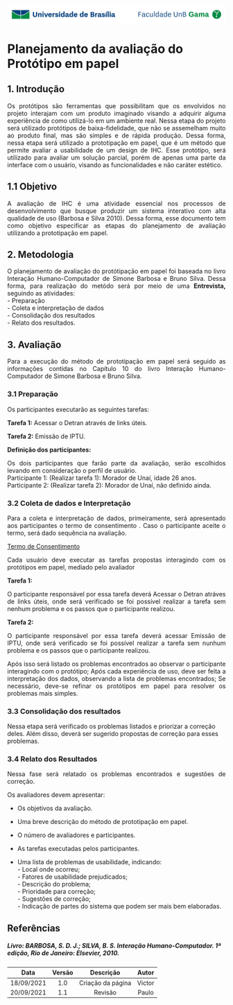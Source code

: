 ![UnB](../../img/unb.jpg)

# Planejamento da avaliação do Protótipo em papel

## 1. Introdução
<p align = "justify">
Os protótipos são ferramentas que possibilitam que os envolvidos no projeto interajam com um produto imaginado visando a adquirir alguma experiência de como utilizá-lo em um ambiente real. Nessa etapa do projeto será utilizado protótipos de baixa-fidelidade, que não se assemelham muito ao produto final, mas são simples e de rápida produção. Dessa forma, nessa etapa será utilizado a prototipação em papel, que é um método que permite avaliar a usabilidade de um design de IHC. Esse protótipo, será utilizado para avaliar um solução parcial, porém de apenas uma parte da interface com o usuário, visando as funcionalidades e não caráter estético.
</p>

## 1.1 Objetivo
<p align = "justify">
A avaliação de IHC é uma atividade essencial nos processos de desenvolvimento que busque produzir um sistema interativo com alta qualidade de uso (Barbosa e Silva 2010). Dessa forma, esse documento tem como objetivo especificar as etapas do planejamento de avaliação utilizando a prototipação em papel.
</p>

## 2. Metodologia
<p align = "justify">O planejamento de avaliação do protótipação em papel foi baseada no  livro Interação Humano-Computador de Simone Barbosa e Bruno Silva. Dessa forma, para realização do metódo será por meio de uma <b>Entrevista,</b> seguindo as atividades: <br> - Preparação <br> - Coleta e interpretação de dados <br> - Consolidação dos resultados <br> - Relato dos resultados.</p>

## 3. Avaliação
<p align = "justify">Para a execução do método de prototipação em papel será seguido as informações contídas no Capítulo 10 do livro Interação Humano-Computador de Simone Barbosa e Bruno Silva.
</p>

### 3.1 Preparação
<p align = "justify"> Os participantes executarão as seguintes tarefas:</p>
<p align = "justify"><b>Tarefa 1:</b> Acessar o Detran através de links úteis.<br></p>
<p align = "justify"><b>Tarefa 2:</b> Emissão de IPTU.</p>
<p align = "justify"> <b>Definição dos participantes: </b></p>
<p align = "justify">Os dois participantes que farão parte da avaliação, serão escolhidos levando em consideração o perfil de usuário.<br>
Participante 1: (Realizar tarefa 1): Morador de Unaí, idade 26 anos.<br>
Participante 2: (Realizar tarefa 2): Morador de Unaí, não definido ainda.</p>


### 3.2 Coleta de dados e Interpretação
<p align = "justify">Para a coleta e interpretação de dados, primeiramente, será apresentado aos participantes o termo de consentimento . Caso o participante aceite o termo, será dado sequência na avaliação. </p>

<a href="../../../img/termo.jpg">Termo de Consentimento</a>

<p align = "justify">Cada usuário deve executar as tarefas propostas interagindo com os protótipos em papel, mediado pelo avaliador </p>
<b>Tarefa 1:</b> 
<p align = "justify">O participante responsável por essa tarefa deverá Acessar o Detran atráves de links úteis, onde será verificado se foi possível realizar a tarefa sem nenhum problema e os passos que o participante realizou. </p>
<b>Tarefa 2:</b> 
<p align = "justify"> O participante responsável por essa tarefa deverá acessar Emissão de IPTU, onde será verificado se foi possível realizar a tarefa sem nunhum problema e os passos que o participante realizou.</p>
 
<p align = "justify">Após isso será listado os problemas encontrados ao observar o participante interagindo com o protótipo;
Após cada experiência de uso, deve ser feita a interpretação dos dados, observando a lista de problemas encontrados;
Se necessário, deve-se refinar os protótipos em papel para resolver os problemas mais simples.</p>


### 3.3 Consolidação dos resultados

Nessa etapa será verificado os problemas listados e priorizar a correção deles.
Além disso, deverá ser sugerido propostas de correção para esses problemas.


### 3.4 Relato dos Resultados

<p align = "justify">Nessa fase será relatado os problemas encontrados e sugestões de correção.</p>
Os avaliadores devem apresentar:

- <p align = "justify">Os objetivos da avaliação.</p>

- <p align = "justify">Uma breve descrição do método de prototipação em papel.</p>

- <p align = "justify">O número de avaliadores e participantes.</p>

- <p align = "justify">As tarefas executadas pelos participantes.</p>
- <p align = "justify">Uma lista de problemas de usabilidade, indicando:<br> - Local onde ocorreu;<br> - Fatores de usabilidade prejudicados;<br> - Descrição do problema;<br> - Prioridade para correção;<br> - Sugestões de correção;<br> - Indicação de partes do sistema que podem ser mais bem elaboradas.</p>

## Referências

##### Livro: BARBOSA, S. D. J.; SILVA, B. S. Interação Humano-Computador. 1ª edição, Rio de Janeiro: Elsevier, 2010.


| Data |Versão|         Descrição          |       Autor      |
|:----:|:----:|:--------------------------:|:----------------:|
| 18/09/2021 |  1.0 | Criação da página    | Victor |
| 20/09/2021 | 1.1  | Revisão | Paulo |
